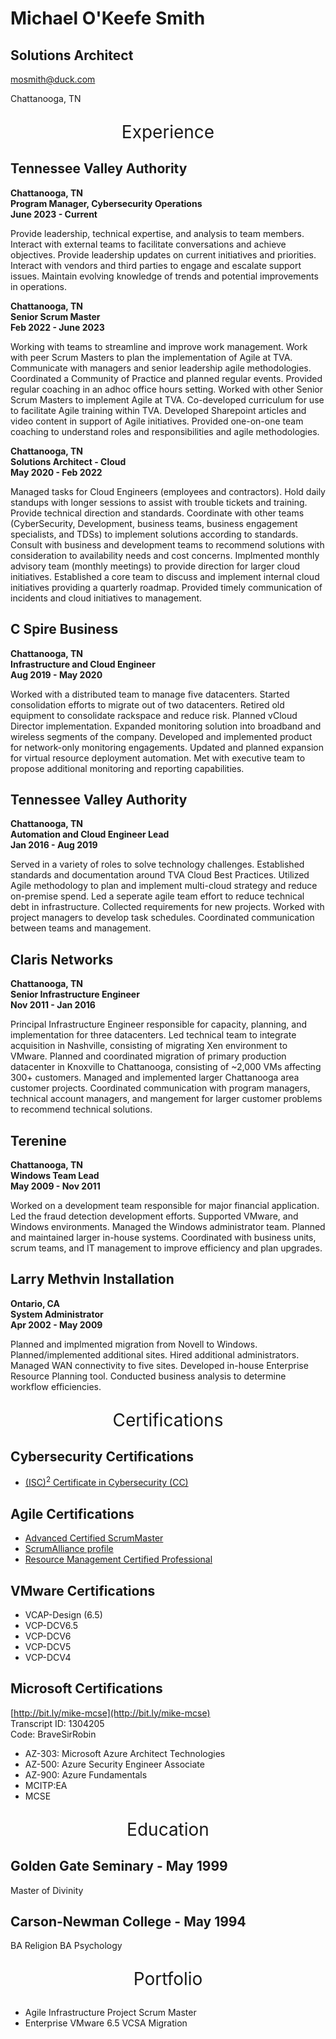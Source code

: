 # Michael O'Keefe Smith

## Solutions Architect

[mosmith@duck.com](mailto:mosmith@duck.com)

Chattanooga, TN

<p align="center" style="font-size:2em;">Experience</p>

## Tennessee Valley Authority

**Chattanooga, TN**  
**Program Manager, Cybersecurity Operations**  
**June 2023 - Current**

Provide leadership, technical expertise, and analysis to team members. Interact with external teams to facilitate conversations and achieve objectives. Provide leadership updates on current initiatives and priorities. Interact with vendors and third parties to engage and escalate support issues. Maintain evolving knowledge of trends and potential improvements in operations.

**Chattanooga, TN**  
**Senior Scrum Master**  
**Feb 2022 - June 2023**

Working with teams to streamline and improve work management. Work with peer Scrum Masters to plan the implementation of Agile at TVA. Communicate with managers and senior leadership agile methodologies. Coordinated a Community of Practice and planned regular events. Provided regular coaching in an adhoc office hours setting. Worked with other Senior Scrum Masters to implement Agile at TVA. Co-developed curriculum for use to facilitate Agile training within TVA. Developed Sharepoint articles and video content in support of Agile initiatives. Provided one-on-one team coaching to understand roles and responsibilities and agile methodologies.

**Chattanooga, TN**  
**Solutions Architect - Cloud**  
**May 2020 - Feb 2022**

Managed tasks for Cloud Engineers (employees and contractors). Hold daily standups with longer sessions to assist with trouble tickets and training. Provide technical direction and standards. Coordinate with other teams (CyberSecurity, Development, business teams, business engagement specialists, and TDSs) to implement solutions according to standards. Consult with business and development teams to recommend solutions with consideration to availability needs and cost concerns. Implmented monthly advisory team (monthly meetings) to provide direction for larger cloud initiatives. Established a core team to discuss and implement internal cloud initiatives providing a quarterly roadmap. Provided timely communication of incidents and cloud initiatives to management.

## C Spire Business

**Chattanooga, TN**  
**Infrastructure and Cloud Engineer**  
**Aug 2019 - May 2020**

Worked with a distributed team to manage five datacenters. Started consolidation efforts to migrate out of two datacenters. Retired old equipment to consolidate rackspace and reduce risk. Planned vCloud Director implementation. Expanded monitoring solution into broadband and wireless segments of the company. Developed and implemented product for network-only monitoring engagements. Updated and planned expansion for virtual resource deployment automation. Met with executive team to propose additional monitoring and reporting capabilities.

## Tennessee Valley Authority

**Chattanooga, TN**  
**Automation and Cloud Engineer Lead**  
**Jan 2016 - Aug 2019**

Served in a variety of roles to solve technology challenges. Established standards and documentation around TVA Cloud Best Practices. Utilized Agile methodology to plan and implement multi-cloud strategy and reduce on-premise spend. Led a seperate agile team effort to reduce technical debt in infrastructure. Collected requirements for new projects. Worked with project managers to develop task schedules. Coordinated communication between teams and management.

## Claris Networks

**Chattanooga, TN**  
**Senior Infrastructure Engineer**  
**Nov 2011 - Jan 2016**

Principal Infrastructure Engineer responsible for capacity, planning, and implementation for three datacenters. Led technical team to integrate acquisition in Nashville, consisting of migrating Xen environment to VMware. Planned and coordinated migration of primary production datacenter in Knoxville to Chattanooga, consisting of ~2,000 VMs affecting 300+ customers. Managed and implemented larger Chattanooga area customer projects. Coordinated communication with program managers, technical account managers, and mangement for larger customer problems to recommend technical solutions.

## Terenine

**Chattanooga, TN**  
**Windows Team Lead**  
**May 2009 - Nov 2011**

Worked on a development team responsible for major financial application. Led the fraud detection development efforts. Supported VMware, and Windows environments. Managed the Windows administrator team. Planned and maintained larger in-house systems. Coordinated with business units, scrum teams, and IT management to improve efficiency and plan upgrades.

## Larry Methvin Installation

**Ontario, CA**  
**System Administrator**  
**Apr 2002 - May 2009**

Planned and implmented migration from Novell to Windows. Planned/implemented additional sites. Hired additional administrators. Managed WAN connectivity to five sites. Developed in-house Enterprise Resource Planning tool. Conducted business analysis to determine workflow efficiencies.

<p align="center" style="font-size:2em;">Certifications</p>

## Cybersecurity Certifications

- [(ISC)<sup>2</sup> Certificate in Cybersecurity (CC)](https://www.credly.com/badges/9ae0eda8-66aa-4e3f-bc8e-b26743cd8dfd/public_url)

## Agile Certifications

- [Advanced Certified ScrumMaster](https://badgecert.com/bc/html/groupbadges.html?k=WStCdC96eGthdENxVXlFVzVXSURjVGs0cTkybW0yb2Q)
- [ScrumAlliance profile](https://www.scrumalliance.org/community/profile/msmith419)
- [Resource Management Certified Professional](https://www.credly.com/badges/4e5dac0f-6b25-4a7c-8edb-a8717d194fa1/public_url)

## VMware Certifications
 
- VCAP-Design (6.5)
- VCP-DCV6.5
- VCP-DCV6
- VCP-DCV5
- VCP-DCV4

## Microsoft Certifications

[http://bit.ly/mike-mcse](http://bit.ly/mike-mcse)  
Transcript ID: 1304205  
Code: BraveSirRobin

- AZ-303: Microsoft Azure Architect Technologies
- AZ-500: Azure Security Engineer Associate
- AZ-900: Azure Fundamentals
- MCITP:EA
- MCSE

<p align="center" style="font-size:2em;">Education</p>

## Golden Gate Seminary - May 1999

Master of Divinity

## Carson-Newman College - May 1994

BA Religion
BA Psychology

<p align="center" style="font-size:2em;">Portfolio</p>

- Agile Infrastructure Project Scrum Master
- Enterprise VMware 6.5 VCSA Migration
